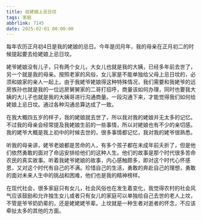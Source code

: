 ```yaml
---
title: 给姥娘上忌日坟
tags: 家庭
abbrlink: 7145
date: 2025-02-01 00:00:00
---
```


每年农历正月初4日是我的姥娘的忌日。今年是闰月年，我的母亲在正月初二的时候提起要去给姥娘上忌日坟。

姥爷姥娘没有儿子，只有两个女儿，大女儿也就是我的大姨，已经多年前去世了，另一个就是我的母亲。按照老家的风俗，女儿家是不能单独给父母上忌日坟的，必须和娘家的亲人一起上。由于我姥爷姥娘得这种特殊情况，我们需要和我姥爷的远房族孙也就是我的一位远房舅舅家的二哥打招呼，商量该如何办理，同时也要我大姨的大儿子也就是我的大姨哥进行沟通商量。一段沟通下来，才能觉得我们如何给姥娘上忌日坟。通过各种沟通总算达成了一致。

在我大概四五岁的样子，我的姥娘就去世了，所以我对我的姥娘并无太多的记忆。不过我的母亲会经常提及我姥娘生前的一些事情，所以对姥娘也有不少的亲切感。我的姥爷大概是我上初中的时候去世的，很多事情都记忆，我对我的姥爷很熟悉。

听我的母亲讲，姥爷老娘都是苦命的人，有多个孩子都在未成年前夭折了，但是他们依然勇敢的面对了命运安排给他们的这种人生。他们的故事是那个时代很多苦命农民的真实故事。听着我姥爷姥娘的故事，内心感触颇多，即对这个时代心怀感恩，又对这个时代有自己的不满。珍惜自己的生活，勇敢的奔赴自己的理想，勇敢的面对未来人生中的挑战和困难，他们也是我的精神榜样。

在现代社会，很多家庭只有女儿，社会风俗也在发生着变化，我觉得农村的社会风气应该鼓励和允许独生女儿或者只有女儿的家庭可以单独给自己去世的老人上坟，不管是爷爷奶奶辈的，还是姥姥姥爷辈。上坟就是一种生者对逝者的怀念，不应该牵扯太多的其他的方面。